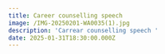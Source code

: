 ```yaml
---
title: Career counselling speech
image: /IMG-20250201-WA0035(1).jpg
description: 'Carrear counselling speech '
date: 2025-01-31T18:30:00.000Z
---
```

